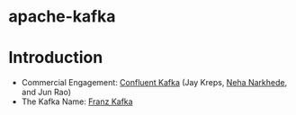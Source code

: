 # apache-kafka

# Introduction
- Commercial Engagement: [Confluent Kafka](https://confluent.io) (Jay Kreps, [Neha Narkhede](https://www.nehanarkhede.com/), and Jun Rao)
- The Kafka Name: [Franz Kafka](https://en.wikipedia.org/wiki/Franz_Kafka)
